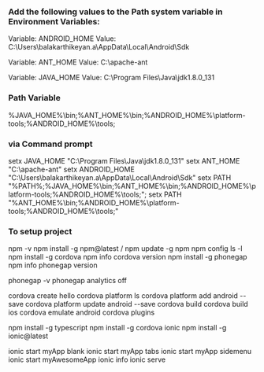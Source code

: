 ### Add the following values to the Path system variable in Environment Variables:

Variable: ANDROID_HOME 
Value: C:\Users\balakarthikeyan.a\AppData\Local\Android\Sdk

Variable: ANT_HOME 
Value: C:\apache-ant

Variable: JAVA_HOME 
Value: C:\Program Files\Java\jdk1.8.0_131

### Path Variable
%JAVA_HOME%\bin;%ANT_HOME%\bin;%ANDROID_HOME%\platform-tools;%ANDROID_HOME%\tools;

### via Command prompt
setx JAVA_HOME "C:\Program Files\Java\jdk1.8.0_131"
setx ANT_HOME "C:\apache-ant"
setx ANDROID_HOME "C:\Users\balakarthikeyan.a\AppData\Local\Android\Sdk"
setx PATH "%PATH%;%JAVA_HOME%\bin;%ANT_HOME%\bin;%ANDROID_HOME%\platform-tools;%ANDROID_HOME%\tools;";
setx PATH "%ANT_HOME%\bin;%ANDROID_HOME%\platform-tools;%ANDROID_HOME%\tools;"

### To setup project

npm -v
npm install -g npm@latest / npm update -g npm
npm config ls -l
npm install -g cordova
npm info cordova version
npm install -g phonegap
npm info phonegap version

phonegap -v
phonegap analytics off

cordova create hello
cordova platform ls
cordova platform add android --save
cordova platform update android --save
cordova build
cordova build ios
cordova emulate android
cordova plugins

npm install -g typescript
npm install -g cordova ionic
npm install -g ionic@latest

ionic start myApp blank
ionic start myApp tabs
ionic start myApp sidemenu
ionic start myAwesomeApp
ionic info
ionic serve
